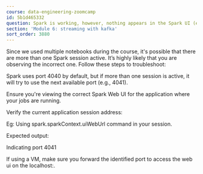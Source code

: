 ```yaml
---
course: data-engineering-zoomcamp
id: 5b1d465332
question: Spark is working, however, nothing appears in the Spark UI (e.g., .show())?
section: 'Module 6: streaming with kafka'
sort_order: 3880
---
```


Since we used multiple notebooks during the course, it's possible that there are more than one Spark session active. It’s highly likely that you are observing the incorrect one. Follow these steps to troubleshoot:

Spark uses port 4040 by default, but if more than one session is active, it will try to use the next available port (e.g., 4041).

Ensure you're viewing the correct Spark Web UI for the application where your jobs are running.

Verify the current application session address:

Eg: Using spark.sparkContext.uiWebUrl command in your session.

Expected output:

Indicating port 4041

If using a VM, make sure you forward the identified port to access the web ui on the localhost:<port>.

